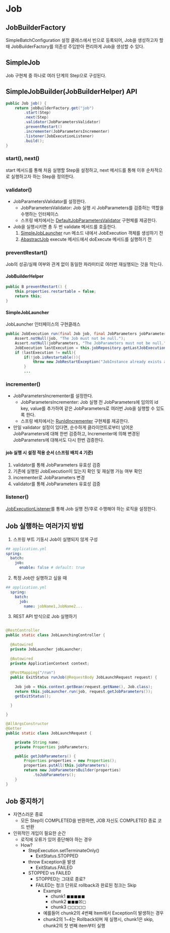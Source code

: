 # Job

## JobBuilderFactory

SimpleBatchConfiguration 설정 클래스에서 빈으로 등록되어, Job을 생성하고자 할 때 JobBuilderFactory를 의존성 주입받아 편리하게 Job을 생성할 수 있다.

## SimpleJob

Job 구현체 중 하나로 여러 단계의 Step으로 구성된다.

## SimpleJobBuilder(JobBuilderHelper) API

```java
public Job job() {
    return jobBuilderFactory.get("job")
        .start(Step)
        .next(Step)
        .validator(JobParametersValidator)
        .preventRestart()
        .incrementer(JobParametersIncrementer)
        .listener(JobExecutionListener)
        .build();
}
```

### start(), next()

start 메서드를 통해 처음 실행할 Step을 설정하고, next 메서드를 통해 이후 순차적으로 실행하고자 하는 Step을 정의한다.

### validator()

* JobParametersValidator를 설정한다.
  * JobParametersValidator: Job 실행 시 JobParameters를 검증하는 역할을 수행하는 인터페이스
  * 스프링 배치에서는 [DefaultJobParametersValidator](https://github.com/spring-projects/spring-batch/blob/main/spring-batch-core/src/main/java/org/springframework/batch/core/job/DefaultJobParametersValidator.java) 구현체를 제공한다.
* Job을 실행시키면 총 두 번 validate 메서드를 호출한다.
  1. [SimpleJobLauncher](https://github.com/spring-projects/spring-batch/blob/main/spring-batch-core/src/main/java/org/springframework/batch/core/launch/support/SimpleJobLauncher.java) run 메소드 내에서 JobExecution 객체를 생성하기 전
  2. [AbastractJob](https://github.com/spring-projects/spring-batch/blob/main/spring-batch-core/src/main/java/org/springframework/batch/core/job/AbstractJob.java) execute 메서드에서 doExecute 메서드를 실행하기 전

### preventRestart()

Job의 성공/실패 여부와 관계 없이 동일한 파라미터로 여러번 재실행되는 것을 막는다.

#### JobBuilderHelper
```java
public B preventRestart() {
    this.properties.restartable = false;
    return this;
}
```

#### SimpleJobLauncher

JobLauncher 인터페이스의 구현클래스

```java
public JobExecution run(final Job job, final JobParameters jobParameters) throws JobExecutionAlreadyRunningException, JobRestartException, JobInstanceAlreadyCompleteException, JobParametersInvalidException {
    Assert.notNull(job, "The Job must not be null.");
    Assert.notNull(jobParameters, "The JobParameters must not be null.");
    JobExecution lastExecution = this.jobRepository.getLastJobExecution(job.getName(), jobParameters);
    if (lastExecution != null){
		if(!job.isRestartable()){
		    throw new JobRestartException("JobInstance already exists and is not restartable");
		}
		...
```

### incrementer()

* JobParametersIncrementer를 설정한다.
  * JobParametersIncrementer: Job 실행 전 JobParameters에 임의의 id key, value를 추가하여 같은 JobParameters로 여러번 Job을 실행할 수 있도록 한다.
  * 스프링 배치에서는 [RunIdIncrementer](https://github.com/spring-projects/spring-batch/blob/main/spring-batch-core/src/main/java/org/springframework/batch/core/launch/support/RunIdIncrementer.java) 구현체를 제공한다.
* 만일 validator 설정이 있다면, 순수하게 클라이언트로부터 넘어온 JobParameters에 대해 한번 검증하고, Incrementer에 의해 변경된 JobParameters에 대해서도 다시 한번 검증한다.

#### job 실행 시 설정 적용 순서 (스프링 배치 4 기준)

1. validator를 통해 JobParameters 유효성 검증
2. 기존에 실행된 JobExecution이 있는지 확인 및 재실행 가능 여부 확인
3. incrementer로 JobParameters 변경
4. validator를 통해 JobParameters 유효성 검증

### listener()

[JobExecutionListener](https://github.com/spring-projects/spring-batch/blob/main/spring-batch-core/src/main/java/org/springframework/batch/core/JobExecutionListener.java)를 통해 Job 실행 전/후로 수행해야 하는 로직을 설정한다.

## Job 실행하는 여러가지 방법

1. 스프링 부트 기동시 Job이 실행되지 않게 구성

```yaml
## application.yml
spring:
  batch:
    job:
      enable: false # default: true
```

2. 특정 Job만 실행하고 싶을 때
```yaml
## application.yml
  spring:
    batch:
      job:
        name: jobName1,JobName2...
```

3. REST API 방식으로 Job 실행하기

```java

@RestController
public static class JobLaunchingController {
    
  @Autowired
  private JobLauncher jobLauncher;
  
  @Autowired
  private ApplicationContext context;
  
  @PostMapping("/run")
  public ExitStatus runJob(@RequestBody JobLaunchRequest request) {
      
    Job job = this.context.getBean(request.getName(), Job.class);
    return this.jobLauncher.run(job, request.getJobParameters());
    getExitStatus();
      
  }

}

@AllArgsConstructor
@Getter
public static class JobLaunchRequest {

    private String name;
    private Properties jobParameters;

    public getJobParameters() {
        Properties properties = new Properties();
        properties.putAll(this.jobParameters);
        return new JobParametersBuilder(properties)
            .toJobParameters();
    }
}
```

## Job 중지하기

- 자연스러운 종료
  - 모든 Step이 COMPLETED을 반환하면, JOB 자신도 COMPLETED 종료 코드 반환
- 인위적인 개입이 필요한 순간
  - 로직에 오류가 있어 중단해야 하는 경우
  - How?
    - StepExecution.setTerminateOnly()
      - ExitStatus.STOPPED
    - throw Exception을 발생 
      - ExitStatus.FAILED
    - STOPPED vs FAILED
      - STOPPED는 그대로 종료?
      - FAILED는 청크 단위로 rollback과 완료된 청크는 Skip
        - Example
          - chunk1 ◼︎◼︎◼︎◼︎◼︎
          - chunk2 ◼︎◼︎◼︎☒◻
          - chunk3 ◻︎◻︎◻︎◻︎◻︎
        - 예를들어 chunk2의 4번째 Item에서 Exception이 발생하는 경우
        - chunk2의 1~4는 Rollback되며 재 실행시, chunk1은 skip, chunk2의 첫 번째 item부터 실행
